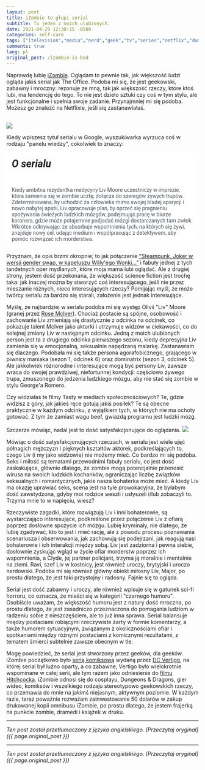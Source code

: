 ```yaml
---
layout: post
title: iZombie to głupi serial
subtitle: To jeden z moich ulubionych.
date: 2021-04-29 12:38:15 -0500
categories: self-care
tags: ["[television","media","nerd","geek","tv","series","netflix","dumb show","dumb shows]"]
comments: true
lang: pl
original_post: /izombie-is-bad
---
```




Naprawdę lubię <a href="https://www.netflix.com/watch/80027159?source=35" target="_blank">iZombie</a>. Oglądam to pewnie tak, jak większość ludzi ogląda jakiś serial jak The Office. Podoba mi się, że jest geekowski, zabawny i mroczny: rezonuje ze mną, tak jak większość rzeczy, które ktoś lubi, ma tendencję do tego. To nie jest dzieło sztuki czy coś w tym stylu, ale jest funkcjonalne i spełnia swoje zadanie. Przynajmniej mi się podoba. Możesz go znaleźć na Netflixie, jeśli się zastanawiałaś.

<a href="https://www.netflix.com/watch/80027159?source=35"><img src="https://pa1.narvii.com/6879/23b6da6d2fb2836ae55c8d1503416a8ce25873f5r1-500-250_hq.gif" style="margin-top: 1rem; margin-left: auto; margin-right: auto;"></a>

Kiedy wpiszesz tytuł serialu w Google, wyszukiwarka wyrzuca coś w rodzaju "panelu wiedzy", cokolwiek to znaczy:

<div style="padding: 1em; background-color: white; color: #4d5156; font-family: Roboto, arial; margin-bottom: 1em;"><h5 style="font-family: Roboto, arial; color: #202124; font-size: 20pt; margin-top: 0;">O serialu</h5>Kiedy ambitna rezydentka medycyny Liv Moore uczestniczy w imprezie, która zamienia się w zombie ucztę, dołącza do szeregów żywych trupów. Zdeterminowana, by uchodzić za człowieka mimo swojej bladej aparycji i nowo nabytej apatii, Liv opracowuje plan, by oprzeć się pragnieniu spożywania świeżych ludzkich mózgów, podejmując pracę w biurze koronera, gdzie może potajemnie podjadać mózgi dostarczanych tam zwłok. Wkrótce odkrywając, że absorbuje wspomnienia tych, na których się żywi, znajduje nowy cel, udając medium i współpracując z detektywem, aby pomóc rozwiązać ich morderstwa.</div>

Przyznam, że opis brzmi okropnie; to jak połączenie <a href="https://knowyourmeme.com/photos/1165176-cosplay" target="_blank">"Steampunk, Joker w wersji gender swap, w kapeluszu Willy'ego Wonki..."</a> i fabuły jednej z tych tandetnych oper mydlanych, które moja mama lubi oglądać. Ale z drugiej strony, jestem dość przekonana, że większość science fiction jest trochę taka: jak inaczej można by stworzyć coś interesującego, jeśli nie przez mieszanie różnych, nieco interesujących rzeczy? Pomijając myśl, że może twórcy serialu za bardzo się starali, założenie jest jednak interesujące.

Myślę, że najbardziej w serialu podoba mi się występ Olivii "Liv" Moore (granej przez <a href="https://en.wikipedia.org/wiki/Rose_McIver" target="_blank">Rose McIver</a>). Chociaż postacie są spójne, osobowość i zachowanie Liv zmieniają się drastycznie z odcinka na odcinek, co pokazuje talent McIver jako aktorki i utrzymuje widzów w ciekawości, co do kolejnej zmiany Liv w następnym odcinku. Jedną z moich ulubionych person jest ta z drugiego odcinka pierwszego sezonu, kiedy depresyjna Liv zamienia się w emocjonalną, seksualnie napędzaną malarkę. Zastanawiam się dlaczego. Podobała mi się także persona agorafobicznego, grającego w piwnicy maniaka (sezon 1, odcinek 6) oraz dominatrix (sezon 3, odcinek 5). Ale jakkolwiek różnorodne i interesujące mogą być persony Liv, zawsze wraca do swojej prawdziwej, niefortunnej kondycji: częściowo żywego trupa, zmuszonego do jedzenia ludzkiego mózgu, aby nie stać się zombie w stylu George'a Romero.

Czy widziałaś te filmy Tasty w mediach społecznościowych? Te, gdzie widzisz z góry, jak jakieś ręce gotują jakiś posiłek? Te są obecne praktycznie w każdym odcinku, z wyjątkiem tych, w których nie ma ochoty gotować. Z tym że zamiast wagu beef, gwiazdą programu jest ludzki mózg. Szczerze mówiąc, nadal jest to dość satysfakcjonujące do oglądania.
<img src="https://i.imgur.com/6Xkliem.gif?noredirect" id="fixedwidth" style="margin-top: 1rem; margin-left: auto; margin-right: auto;">

Mówiąc o dość satysfakcjonujących rzeczach, w serialu jest wiele ujęć półnagich mężczyzn i pięknych kształtów aktorek, podkreślających to, czego Liv (i my jako widzowie) nie możemy mieć. Co bardzo mi się podoba. Seks i miłość są tematami przewodnimi fabuły serialu, co jest dość zaskakujące, głównie dlatego, że zombie mogą potencjalnie przenosić wirusa na swoich ludzkich kochanków, ograniczając liczbę związków seksualnych i romantycznych, jakie nasza bohaterka może mieć. A kiedy Liv ma okazję uprawiać seks, scena jest na tyle prowokacyjna, że byłabym dość zawstydzona, gdyby moi rodzice weszli i usłyszeli i/lub zobaczyli to. Trzyma mnie to w napięciu, wiesz?

Rzeczywiste zagadki, które rozwiązują Liv i inni bohaterowie, są wystarczająco interesujące, podkreślone przez połączenie Liv z ofiarą poprzez dosłowne spożycie ich mózgu. Lubię kryminały, nie dlatego, że lubię zgadywać, kto to jest i mieć rację, ale z powodu procesu poznawania scenariusza i obserwowania, jak zachowują się podejrzani, jak reagują nasi bohaterowie i ich interakcji między sobą. Liv jest zadziorna i pewna siebie, dosłownie zyskując wgląd w życie ofiar morderstw poprzez ich wspomnienia, a Clyde, jej partner policjant, trzyma ją moralnie i mentalnie na ziemi. Ravi, szef Liv w kostnicy, jest również uroczy, brytyjski i uroczo nerdowski. Podoba mi się również główny obiekt miłosny Liv, Major, po prostu dlatego, że jest taki przystojny i radosny. Fajnie się to ogląda.

Serial jest dość zabawny i uroczy, ale również wpisuje się w gatunek sci-fi horroru, co oznacza, że mieści się w kategorii "czarnego humoru". Osobiście uważam, że większość humoru jest z natury dość mroczna, po prostu dlatego, że jest zasadniczo przeznaczona do pomagania ludziom w radzeniu sobie z nieszczęściem, ale to już inna sprawa. Serial balansuje między postaciami robiącymi rzeczywiste żarty w formie komentarzy, a także humorem sytuacyjnym, związanym z okolicznościami ofiar i spotkaniami między różnymi postaciami z komicznymi rezultatami, z tematem śmierci subtelnie zawsze obecnym w tle.

Mogę powiedzieć, że serial jest stworzony przez geeków, dla geeków. iZombie początkowo było <a href="https://www.dccomics.com/blog/2018/10/30/vertigo-for-the-dc-fan-izombie-by-chris-roberson-and-mike-allred" target="_blank">serią komiksową</a> wydaną przez <a href="https://en.wikipedia.org/wiki/Vertigo_Comics" target="_blank">DC Vertigo</a>, na której serial był luźno oparty, a co zabawne, Vertigo było wielokrotnie wspominane w całej serii, ale tym razem jako odniesienie do <a href="https://en.wikipedia.org/wiki/Vertigo_(film)" target="_blank">filmu Hitchcocka</a>. iZombie odnosi się do cosplayu, Dungeons & Dragons, gier wideo, komiksów i wszelkiego rodzaju stereotypowo geekowskich rzeczy, co przemawia do mnie na jakimś niejasnym, aktywnym poziomie. W każdym razie, teraz poważnie rozważam zainwestowanie 50 dolarów w zakup drukowanej kopii omnibusu iZombie, po prostu dlatego, że jestem frajerką na punkcie zombie, dramedi i książek w druku.

---

*Ten post został przetłumaczony z języka angielskiego. [Przeczytaj oryginał]({{ page.original_post }})*

---

*Ten post został przetłumaczony z języka angielskiego. [Przeczytaj oryginał]({{ page.original_post }})*